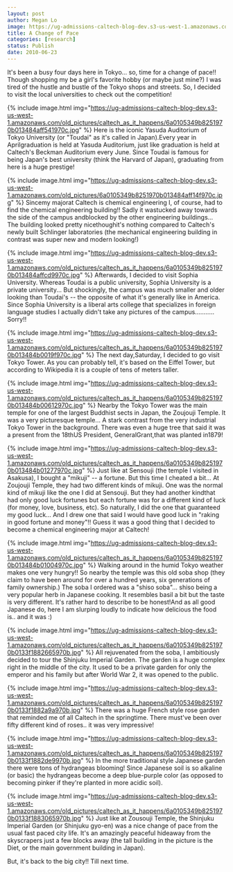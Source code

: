 ```yaml
---
layout: post
author: Megan Lo
image: https://ug-admissions-caltech-blog-dev.s3-us-west-1.amazonaws.com/old_pictures/6a0105349b8251970b013484afeb84970c.jpg
title: A Change of Pace
categories: [research]
status: Publish
date: 2010-06-23
---
```



It's been a busy four days here in Tokyo... so, time for a change of pace!! Though shopping my be a girl's favorite hobby (or maybe just mine?) I was tired of the hustle and bustle of the Tokyo shops and streets. So, I decided to visit the local universities to check out the competition!

{% include image.html img="https://ug-admissions-caltech-blog-dev.s3-us-west-1.amazonaws.com/old_pictures/caltech_as_it_happens/6a0105349b8251970b013484aff541970c.jpg" %}
Here is the iconic Yasuda Auditorium of Tokyo University (or "Toudai" as it's called in Japan).Every year in Aprilgraduation is held at Yasuda Auditorium, just like graduation is held at Caltech's Beckman Auditorium every June. Since Toudai is famous for being Japan's best university (think the Harvard of Japan), graduating from here is a huge prestige!

{% include image.html img="https://ug-admissions-caltech-blog-dev.s3-us-west-1.amazonaws.com/old_pictures/6a0105349b8251970b013484aff14f970c.jpg" %}
Sincemy majorat Caltech is chemical engineering I, of course, had to find the chemical engineering building!! Sadly it wastucked away towards the side of the campus andblocked by the other engineering buildings... The building looked pretty nicethoughit's nothing compared to Caltech's newly built Schlinger laboratories (the mechanical engineering building in contrast was super new and modern looking!)

{% include image.html img="https://ug-admissions-caltech-blog-dev.s3-us-west-1.amazonaws.com/old_pictures/caltech_as_it_happens/6a0105349b8251970b013484affcd9970c.jpg" %}
Afterwards, I decided to visit Sophia University. Whereas Toudai is a public university, Sophia University is a private university... But shockingly, the campus was much smaller and older looking than Toudai's -- the opposite of what it's generally like in America. Since Sophia University is a liberal arts college that specializes in foreign language studies I actually didn't take any pictures of the campus........... Sorry!!

{% include image.html img="https://ug-admissions-caltech-blog-dev.s3-us-west-1.amazonaws.com/old_pictures/caltech_as_it_happens/6a0105349b8251970b013484b0019f970c.jpg" %}
The next day,Saturday, I decided to go visit Tokyo Tower. As you can probably tell, it's based on the Eiffel Tower, but according to Wikipedia it is a couple of tens of meters taller. 

{% include image.html img="https://ug-admissions-caltech-blog-dev.s3-us-west-1.amazonaws.com/old_pictures/caltech_as_it_happens/6a0105349b8251970b013484b00612970c.jpg" %}
Nearby the Tokyo Tower was the main temple for one of the largest Buddhist sects in Japan, the Zoujouji Temple. It was a very picturesque temple... A stark contrast from the very industrial Tokyo Tower in the background. There was even a huge tree that said it was a present from the 18thUS President, GeneralGrant,that was planted in1879!

{% include image.html img="https://ug-admissions-caltech-blog-dev.s3-us-west-1.amazonaws.com/old_pictures/caltech_as_it_happens/6a0105349b8251970b013484b01277970c.jpg" %}
Just like at Sensouji (the temple I visited in Asakusa), I bought a "mikuji" -- a fortune. But this time I cheated a bit... At Zoujouji Temple, they had two different kinds of mikuji. One was the normal kind of mikuji like the one I did at Sensouji. But they had another kindthat had only good luck fortunes but each fortune was for a different kind of luck (for money, love, business, etc). So naturally, I did the one that guaranteed my good luck... And I drew one that said I would have good luck in "raking in good fortune and money"!! Guess it was a good thing that I decided to become a chemical engineering major at Caltech!

{% include image.html img="https://ug-admissions-caltech-blog-dev.s3-us-west-1.amazonaws.com/old_pictures/caltech_as_it_happens/6a0105349b8251970b013484b01004970c.jpg" %}
Walking around in the humid Tokyo weather makes one very hungry!! So nearby the temple was this old soba shop (they claim to have been around for over a hundred years, six generations of family ownership.) The soba I ordered was a "shiso soba"... shiso being a very popular herb in Japanese cooking. It resembles basil a bit but the taste is very different. It's rather hard to describe to be honest!And as all good Japanese do, here I am slurping loudly to indicate how delicious the food is.. and it was :)

{% include image.html img="https://ug-admissions-caltech-blog-dev.s3-us-west-1.amazonaws.com/old_pictures/caltech_as_it_happens/6a0105349b8251970b0133f1882665970b.jpg" %}
All rejuvenated from the soba, I ambitiously decided to tour the Shinjuku Imperial Garden. The garden is a huge complex right in the middle of the city. It used to be a private garden for only the emperor and his family but after World War 2, it was opened to the public.


{% include image.html img="https://ug-admissions-caltech-blog-dev.s3-us-west-1.amazonaws.com/old_pictures/caltech_as_it_happens/6a0105349b8251970b0133f1882a9a970b.jpg" %}
There was a huge French style rose garden that reminded me of all Caltech in the springtime. There must've been over fifty different kind of roses.. it was very impressive!

{% include image.html img="https://ug-admissions-caltech-blog-dev.s3-us-west-1.amazonaws.com/old_pictures/caltech_as_it_happens/6a0105349b8251970b0133f1882de9970b.jpg" %}
In the more traditional style Japanese garden there were tons of hydrangeas blooming! Since Japanese soil is so alkaline (or basic) the hydrangeas become a deep blue-purple color (as opposed to becoming pinker if they're planted in more acidic soil).


{% include image.html img="https://ug-admissions-caltech-blog-dev.s3-us-west-1.amazonaws.com/old_pictures/caltech_as_it_happens/6a0105349b8251970b0133f1883065970b.jpg" %}
Just like at Zousouji Temple, the Shinjuku Imperial Garden (or Shinjuku gyo-en) was a nice change of pace from the usual fast paced city life. It's an amazingly peaceful hideaway from the skyscrapers just a few blocks away (the tall building in the picture is the Diet, or the main government building in Japan).

But, it's back to the big city!! Till next time.

